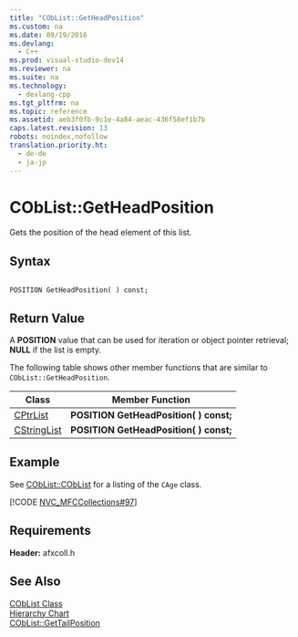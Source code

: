 ```yaml
---
title: "CObList::GetHeadPosition"
ms.custom: na
ms.date: 09/19/2016
ms.devlang: 
  - C++
ms.prod: visual-studio-dev14
ms.reviewer: na
ms.suite: na
ms.technology: 
  - devlang-cpp
ms.tgt_pltfrm: na
ms.topic: reference
ms.assetid: aeb3f0fb-9c1e-4a84-aeac-436f58ef1b7b
caps.latest.revision: 13
robots: noindex,nofollow
translation.priority.ht: 
  - de-de
  - ja-jp
---
```

# CObList::GetHeadPosition
Gets the position of the head element of this list.  
  
## Syntax  
  
```  
  
POSITION GetHeadPosition( ) const;  
```  
  
## Return Value  
 A **POSITION** value that can be used for iteration or object pointer retrieval; **NULL** if the list is empty.  
  
 The following table shows other member functions that are similar to `CObList::GetHeadPosition`.  
  
|Class|Member Function|  
|-----------|---------------------|  
|[CPtrList](../vs140/CPtrList-Class.md)|**POSITION GetHeadPosition( ) const;**|  
|[CStringList](../vs140/CStringList-Class.md)|**POSITION GetHeadPosition( ) const;**|  
  
## Example  
 See [CObList::CObList](../vs140/CObList--CObList.md) for a listing of the `CAge` class.  
  
 [!CODE [NVC_MFCCollections#97](../CodeSnippet/VS_Snippets_Cpp/NVC_MFCCollections#97)]  
  
## Requirements  
 **Header:** afxcoll.h  
  
## See Also  
 [CObList Class](../vs140/CObList-Class.md)   
 [Hierarchy Chart](../vs140/Hierarchy-Chart.md)   
 [CObList::GetTailPosition](../vs140/CObList--GetTailPosition.md)